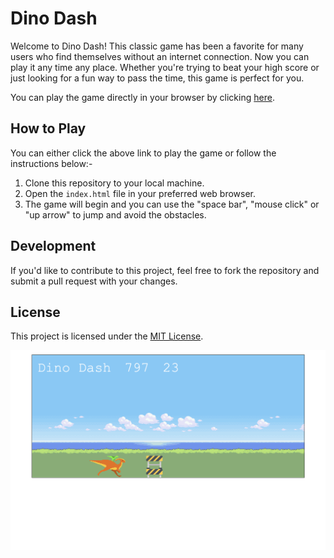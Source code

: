 # Dino Dash

Welcome to Dino Dash! This classic game has been a favorite for many users who find themselves without an internet connection. Now you can play it any time any place. Whether you're trying to beat your high score or just looking for a fun way to pass the time, this game is perfect for you.

You can play the game directly in your browser by clicking [here](https://azizo93.github.io/ks-dino-dash/).

## How to Play

You can either click the above link to play the game or follow the instructions below:-

1. Clone this repository to your local machine.
2. Open the `index.html` file in your preferred web browser.
3. The game will begin and you can use the "space bar", "mouse click" or "up arrow" to jump and avoid the obstacles.

## Development

If you'd like to contribute to this project, feel free to fork the repository and submit a pull request with your changes.

## License

This project is licensed under the [MIT License](LICENSE).

![Dino Game Screenshot](./images/Screenshot%202024-02-14%20at%2018.55.35.png)


 
